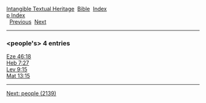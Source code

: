[Intangible Textual Heritage](../../index)  [Bible](../index) 
[Index](index)   
[p Index](_p_)  
  [Previous](c08372)  [Next](c08374) 

------------------------------------------------------------------------

### &lt;people's&gt; 4 entries

[Eze 46:18](../kjv/eze046.htm#018)  
[Heb 7:27](../kjv/heb007.htm#027)  
[Lev 9:15](../kjv/lev009.htm#015)  
[Mat 13:15](../kjv/mat013.htm#015)  

------------------------------------------------------------------------

[Next: people (2139)](c08374)
